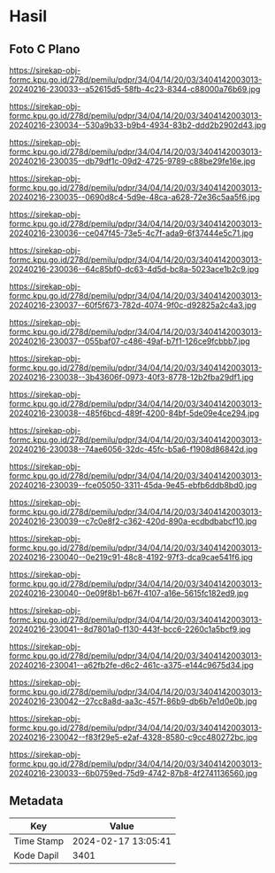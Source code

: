 # Hasil

## Foto C Plano

https://sirekap-obj-formc.kpu.go.id/278d/pemilu/pdpr/34/04/14/20/03/3404142003013-20240216-230033--a52615d5-58fb-4c23-8344-c88000a76b69.jpg

https://sirekap-obj-formc.kpu.go.id/278d/pemilu/pdpr/34/04/14/20/03/3404142003013-20240216-230034--530a9b33-b9b4-4934-83b2-ddd2b2902d43.jpg

https://sirekap-obj-formc.kpu.go.id/278d/pemilu/pdpr/34/04/14/20/03/3404142003013-20240216-230035--db79df1c-09d2-4725-9789-c88be29fe16e.jpg

https://sirekap-obj-formc.kpu.go.id/278d/pemilu/pdpr/34/04/14/20/03/3404142003013-20240216-230035--0690d8c4-5d9e-48ca-a628-72e36c5aa5f6.jpg

https://sirekap-obj-formc.kpu.go.id/278d/pemilu/pdpr/34/04/14/20/03/3404142003013-20240216-230036--ce047f45-73e5-4c7f-ada9-6f37444e5c71.jpg

https://sirekap-obj-formc.kpu.go.id/278d/pemilu/pdpr/34/04/14/20/03/3404142003013-20240216-230036--64c85bf0-dc63-4d5d-bc8a-5023ace1b2c9.jpg

https://sirekap-obj-formc.kpu.go.id/278d/pemilu/pdpr/34/04/14/20/03/3404142003013-20240216-230037--60f5f673-782d-4074-9f0c-d92825a2c4a3.jpg

https://sirekap-obj-formc.kpu.go.id/278d/pemilu/pdpr/34/04/14/20/03/3404142003013-20240216-230037--055baf07-c486-49af-b7f1-126ce9fcbbb7.jpg

https://sirekap-obj-formc.kpu.go.id/278d/pemilu/pdpr/34/04/14/20/03/3404142003013-20240216-230038--3b43606f-0973-40f3-8778-12b2fba29df1.jpg

https://sirekap-obj-formc.kpu.go.id/278d/pemilu/pdpr/34/04/14/20/03/3404142003013-20240216-230038--485f6bcd-489f-4200-84bf-5de09e4ce294.jpg

https://sirekap-obj-formc.kpu.go.id/278d/pemilu/pdpr/34/04/14/20/03/3404142003013-20240216-230038--74ae6056-32dc-45fc-b5a6-f1908d86842d.jpg

https://sirekap-obj-formc.kpu.go.id/278d/pemilu/pdpr/34/04/14/20/03/3404142003013-20240216-230039--fce05050-3311-45da-9e45-ebfb6ddb8bd0.jpg

https://sirekap-obj-formc.kpu.go.id/278d/pemilu/pdpr/34/04/14/20/03/3404142003013-20240216-230039--c7c0e8f2-c362-420d-890a-ecdbdbabcf10.jpg

https://sirekap-obj-formc.kpu.go.id/278d/pemilu/pdpr/34/04/14/20/03/3404142003013-20240216-230040--0e219c91-48c8-4192-97f3-dca9cae541f6.jpg

https://sirekap-obj-formc.kpu.go.id/278d/pemilu/pdpr/34/04/14/20/03/3404142003013-20240216-230040--0e09f8b1-b67f-4107-a16e-5615fc182ed9.jpg

https://sirekap-obj-formc.kpu.go.id/278d/pemilu/pdpr/34/04/14/20/03/3404142003013-20240216-230041--8d7801a0-f130-443f-bcc6-2260c1a5bcf9.jpg

https://sirekap-obj-formc.kpu.go.id/278d/pemilu/pdpr/34/04/14/20/03/3404142003013-20240216-230041--a62fb2fe-d6c2-461c-a375-e144c9675d34.jpg

https://sirekap-obj-formc.kpu.go.id/278d/pemilu/pdpr/34/04/14/20/03/3404142003013-20240216-230042--27cc8a8d-aa3c-457f-86b9-db6b7e1d0e0b.jpg

https://sirekap-obj-formc.kpu.go.id/278d/pemilu/pdpr/34/04/14/20/03/3404142003013-20240216-230042--f83f29e5-e2af-4328-8580-c9cc480272bc.jpg

https://sirekap-obj-formc.kpu.go.id/278d/pemilu/pdpr/34/04/14/20/03/3404142003013-20240216-230033--6b0759ed-75d9-4742-87b8-4f2741136560.jpg


## Metadata

| Key        | Value               |
| ---------- | ------------------- |
| Time Stamp | 2024-02-17 13:05:41 |
| Kode Dapil | 3401                |



